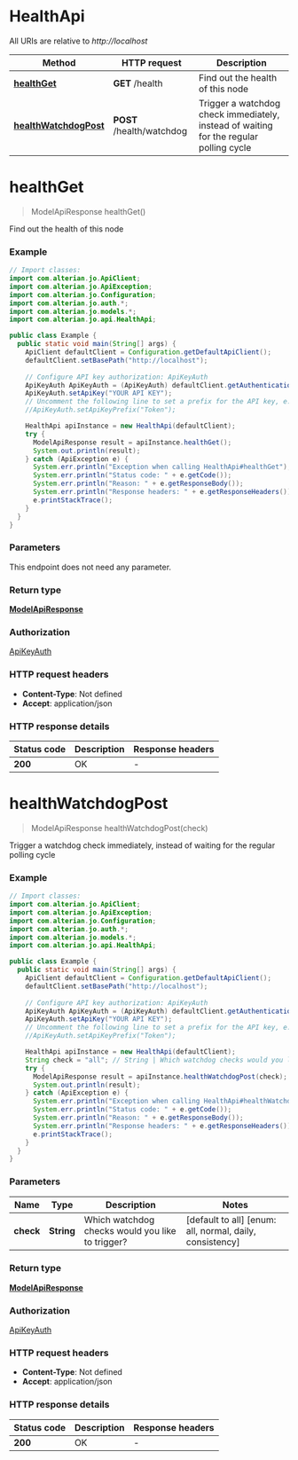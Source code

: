 # HealthApi

All URIs are relative to *http://localhost*

| Method | HTTP request | Description |
|------------- | ------------- | -------------|
| [**healthGet**](HealthApi.md#healthGet) | **GET** /health | Find out the health of this node |
| [**healthWatchdogPost**](HealthApi.md#healthWatchdogPost) | **POST** /health/watchdog | Trigger a watchdog check immediately, instead of waiting for the regular polling cycle |


<a id="healthGet"></a>
# **healthGet**
> ModelApiResponse healthGet()

Find out the health of this node

### Example
```java
// Import classes:
import com.alterian.jo.ApiClient;
import com.alterian.jo.ApiException;
import com.alterian.jo.Configuration;
import com.alterian.jo.auth.*;
import com.alterian.jo.models.*;
import com.alterian.jo.api.HealthApi;

public class Example {
  public static void main(String[] args) {
    ApiClient defaultClient = Configuration.getDefaultApiClient();
    defaultClient.setBasePath("http://localhost");
    
    // Configure API key authorization: ApiKeyAuth
    ApiKeyAuth ApiKeyAuth = (ApiKeyAuth) defaultClient.getAuthentication("ApiKeyAuth");
    ApiKeyAuth.setApiKey("YOUR API KEY");
    // Uncomment the following line to set a prefix for the API key, e.g. "Token" (defaults to null)
    //ApiKeyAuth.setApiKeyPrefix("Token");

    HealthApi apiInstance = new HealthApi(defaultClient);
    try {
      ModelApiResponse result = apiInstance.healthGet();
      System.out.println(result);
    } catch (ApiException e) {
      System.err.println("Exception when calling HealthApi#healthGet");
      System.err.println("Status code: " + e.getCode());
      System.err.println("Reason: " + e.getResponseBody());
      System.err.println("Response headers: " + e.getResponseHeaders());
      e.printStackTrace();
    }
  }
}
```

### Parameters
This endpoint does not need any parameter.

### Return type

[**ModelApiResponse**](ModelApiResponse.md)

### Authorization

[ApiKeyAuth](../README.md#ApiKeyAuth)

### HTTP request headers

 - **Content-Type**: Not defined
 - **Accept**: application/json

### HTTP response details
| Status code | Description | Response headers |
|-------------|-------------|------------------|
| **200** | OK |  -  |

<a id="healthWatchdogPost"></a>
# **healthWatchdogPost**
> ModelApiResponse healthWatchdogPost(check)

Trigger a watchdog check immediately, instead of waiting for the regular polling cycle

### Example
```java
// Import classes:
import com.alterian.jo.ApiClient;
import com.alterian.jo.ApiException;
import com.alterian.jo.Configuration;
import com.alterian.jo.auth.*;
import com.alterian.jo.models.*;
import com.alterian.jo.api.HealthApi;

public class Example {
  public static void main(String[] args) {
    ApiClient defaultClient = Configuration.getDefaultApiClient();
    defaultClient.setBasePath("http://localhost");
    
    // Configure API key authorization: ApiKeyAuth
    ApiKeyAuth ApiKeyAuth = (ApiKeyAuth) defaultClient.getAuthentication("ApiKeyAuth");
    ApiKeyAuth.setApiKey("YOUR API KEY");
    // Uncomment the following line to set a prefix for the API key, e.g. "Token" (defaults to null)
    //ApiKeyAuth.setApiKeyPrefix("Token");

    HealthApi apiInstance = new HealthApi(defaultClient);
    String check = "all"; // String | Which watchdog checks would you like to trigger?
    try {
      ModelApiResponse result = apiInstance.healthWatchdogPost(check);
      System.out.println(result);
    } catch (ApiException e) {
      System.err.println("Exception when calling HealthApi#healthWatchdogPost");
      System.err.println("Status code: " + e.getCode());
      System.err.println("Reason: " + e.getResponseBody());
      System.err.println("Response headers: " + e.getResponseHeaders());
      e.printStackTrace();
    }
  }
}
```

### Parameters

| Name | Type | Description  | Notes |
|------------- | ------------- | ------------- | -------------|
| **check** | **String**| Which watchdog checks would you like to trigger? | [default to all] [enum: all, normal, daily, consistency] |

### Return type

[**ModelApiResponse**](ModelApiResponse.md)

### Authorization

[ApiKeyAuth](../README.md#ApiKeyAuth)

### HTTP request headers

 - **Content-Type**: Not defined
 - **Accept**: application/json

### HTTP response details
| Status code | Description | Response headers |
|-------------|-------------|------------------|
| **200** | OK |  -  |

